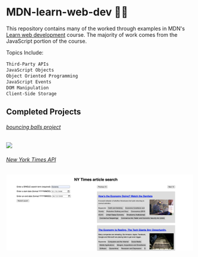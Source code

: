 # MDN-learn-web-dev 👨‍💻
This repository contains many of the worked through examples in MDN's [Learn web development](https://developer.mozilla.org/en-US/docs/Learn) course. The majority of work comes from the JavaScript portion of the course. 

Topics Include: 
```
Third-Party APIs
JavaScript Objects
Object Oriented Programming
JavaScript Events
DOM Manipulation
Client-Side Storage
```

## Completed Projects

###### [bouncing balls project](https://github.com/daniel-covelli/MDN-learn-web-dev/tree/master/js-objects/bounding-balls)
<img src="https://i.gyazo.com/9ee25c3d8ef0040ab72341b80d477c07.gif" width="900"/>

###### [New York Times API](https://github.com/daniel-covelli/MDN-learn-web-dev/tree/master/APIs/third-party)
<img src="resources/nytimes-api.png" width="900"/>
